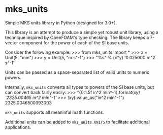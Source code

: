 mks_units
=========

Simple MKS units library in Python (designed for 3.0+).

This library is an attempt to produce a simple yet robust unit library, using
a technique inspired by OpenFOAM's type checking.  The library keeps a 7-vector
component for the power of each of the SI base units.

Consider the following example:
    >>> from mks_units import *
    >>> x = Unit(5, "mm")
    >>> y = Unit(5, "m s^-1")
    >>> "%s" % (x*y)
    '0.025000 m^2 s^-1'

Units can be passed as a space-separated list of valid units to numeric powers.

Internally, `mks_units` converts all types to powers of the SI base units, but 
can convert back fairly easily:
    >>> "{0:1.5f in^2 min^-1}.format(x*y)
    '2325.00465 in^2 min^-1'
    >>> (x*y).value_as("in^2 min^-1")
    2325.0046500093003

`mks_units` supports all meaninful math functions.

Additional units can be added to `mks_units.UNITS` to facilitate additional 
applications.

